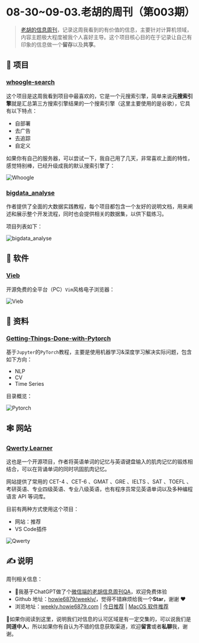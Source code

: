 # 08-30~09-03.老胡的周刊（第003期）

> [老胡的信息周刊](https://weekly.howie6879.com/)，记录这周我看到的有价值的信息，主要针对计算机领域，内容主题极大程度被我个人喜好主导。这个项目核心目的在于记录让自己有印象的信息做一个**留存**以及**共享**。

## 🎯 项目

### [whoogle-search](https://github.com/benbusby/whoogle-search)

这个项目是这周我看到项目中最喜欢的，它是一个元搜索引擎，简单来说**元搜索引擎**就是汇总第三方搜索引擎结果的一个搜索引擎（这里主要使用的是谷歌），它具有以下特点：

- 自部署
- 去广告
- 去追踪
- 自定义

如果你有自己的服务器，可以尝试一下，我自己用了几天，非常喜欢上面的特性，感觉特别棒，已经升级成我的默认搜索引擎了：

![Whoogle](https://images-1252557999.file.myqcloud.com/uPic/mUGf6O-20230909194304629.png)

### [bigdata_analyse](https://github.com/TurboWay/bigdata_analyse)

作者提供了全面的大数据实践教程，每个项目都包含一个友好的说明文档，用来阐述和展示整个开发流程，同时也会提供相关的数据集，以供下载练习。

项目列表如下：

![bigdata_analyse](https://images-1252557999.file.myqcloud.com/uPic/klC8AA.png)

## 🤖 软件

### [Vieb](https://vieb.dev/)

开源免费的全平台（PC）`Vim`风格电子浏览器：

![Vieb](https://images-1252557999.file.myqcloud.com/uPic/BqyWaK.png)

## 👀 资料

### [Getting-Things-Done-with-Pytorch](https://github.com/curiousily/Getting-Things-Done-with-Pytorch)

基于`Jupyter`的`PyTorch`教程，主要是使用机器学习&深度学习解决实际问题，包含如下方向：

- NLP
- CV
- Time Series

目录概览：

![Pytorch](https://images-1252557999.file.myqcloud.com/uPic/kSUA40.png)

## 🕸 网站

### [Qwerty Learner](https://qwerty.kaiyi.cool/gallery)

这也是一个开源项目，作者将英语单词的记忆与英语键盘输入的肌肉记忆的锻炼相结合，可以在背诵单词的同时巩固肌肉记忆。

网站提供了常用的 CET-4 、CET-6 、GMAT 、GRE 、IELTS 、SAT 、TOEFL 、考研英语、专业四级英语、专业八级英语，也有程序员常见英语单词以及多种编程语言 API 等词库。 

目前有两种方式使用这个项目：

- 网站：推荐
- VS Code插件

![Qwerty](https://images-1252557999.file.myqcloud.com/uPic/tHD4ez.png)

## ✍️ 说明

周刊相关信息：

- 🥳我基于ChatGPT做了个[微信端的老胡信息周刊QA](https://mp.weixin.qq.com/s/3ohE-rm6kryC07parr29bQ)，欢迎免费体验
- Github 地址：[howie6879/weekly/](https://github.com/howie6879/weekly/)，觉得不错麻烦给我一个**Star**，谢谢 ❤️
- 浏览地址：[weekly.howie6879.com](https://weekly.howie6879.com) | [今日推荐](https://weekly.howie6879.com/recommend/index.html) | [MacOS 软件推荐](https://weekly.howie6879.com/soft/mac.html)

🙌如果你阅读到这里，说明我们对信息的认可区域是有一定交集的，可以说我们是**同道中人**，所以如果你有自认为不错的信息获取渠道，欢迎**留言**或者**私聊**我，谢谢。

